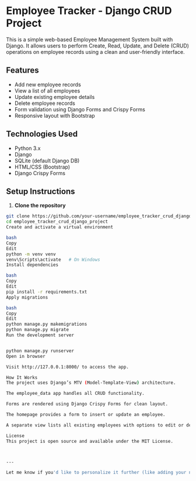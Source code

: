 # Employee Tracker - Django CRUD Project

This is a simple web-based Employee Management System built with Django. It allows users to perform Create, Read, Update, and Delete (CRUD) operations on employee records using a clean and user-friendly interface.

## Features

- Add new employee records
- View a list of all employees
- Update existing employee details
- Delete employee records
- Form validation using Django Forms and Crispy Forms
- Responsive layout with Bootstrap

## Technologies Used

- Python 3.x
- Django
- SQLite (default Django DB)
- HTML/CSS (Bootstrap)
- Django Crispy Forms



## Setup Instructions

1. **Clone the repository**

```bash
git clone https://github.com/your-username/employee_tracker_crud_django_project.git
cd employee_tracker_crud_django_project
Create and activate a virtual environment

bash
Copy
Edit
python -m venv venv
venv\Scripts\activate   # On Windows
Install dependencies

bash
Copy
Edit
pip install -r requirements.txt
Apply migrations

bash
Copy
Edit
python manage.py makemigrations
python manage.py migrate
Run the development server


python manage.py runserver
Open in browser

Visit http://127.0.0.1:8000/ to access the app.

How It Works
The project uses Django’s MTV (Model-Template-View) architecture.

The employee_data app handles all CRUD functionality.

Forms are rendered using Django Crispy Forms for clean layout.

The homepage provides a form to insert or update an employee.

A separate view lists all existing employees with options to edit or delete.

License
This project is open source and available under the MIT License.



---

Let me know if you'd like to personalize it further (like adding your name, LinkedIn, or screenshots). I can also generate the `requirements.txt` if needed.







